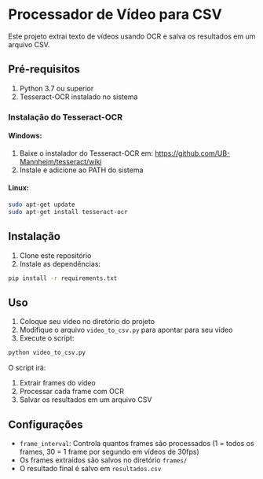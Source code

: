 # Processador de Vídeo para CSV

Este projeto extrai texto de vídeos usando OCR e salva os resultados em um arquivo CSV.

## Pré-requisitos

1. Python 3.7 ou superior
2. Tesseract-OCR instalado no sistema

### Instalação do Tesseract-OCR

#### Windows:
1. Baixe o instalador do Tesseract-OCR em: https://github.com/UB-Mannheim/tesseract/wiki
2. Instale e adicione ao PATH do sistema

#### Linux:
```bash
sudo apt-get update
sudo apt-get install tesseract-ocr
```

## Instalação

1. Clone este repositório
2. Instale as dependências:
```bash
pip install -r requirements.txt
```

## Uso

1. Coloque seu vídeo no diretório do projeto
2. Modifique o arquivo `video_to_csv.py` para apontar para seu vídeo
3. Execute o script:
```bash
python video_to_csv.py
```

O script irá:
1. Extrair frames do vídeo
2. Processar cada frame com OCR
3. Salvar os resultados em um arquivo CSV

## Configurações

- `frame_interval`: Controla quantos frames são processados (1 = todos os frames, 30 = 1 frame por segundo em vídeos de 30fps)
- Os frames extraídos são salvos no diretório `frames/`
- O resultado final é salvo em `resultados.csv` 